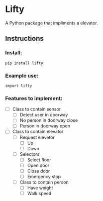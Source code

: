 # Lifty
A Python package that impliments a elevator.

## Instructions

### Install:
```
pip install lifty
```

### Example use:
```
import lifty
```

### Features to implement:
* [ ] Class to contain sensor
  * [ ] Detect user in doorway
  * [ ] No person in doorway close
  * [ ] Person in doorway open
* [ ] Class to contain elevator
  * [ ] Request elevetor
    * [ ] Up
    * [ ] Down
  * [ ] Selectors
    * [ ] Select floor
    * [ ] Open door
    * [ ] Close door
    * [ ] Emergency stop  
  * [ ] Class to contain person
    * [ ] Have weight
    * [ ] Walk speed 